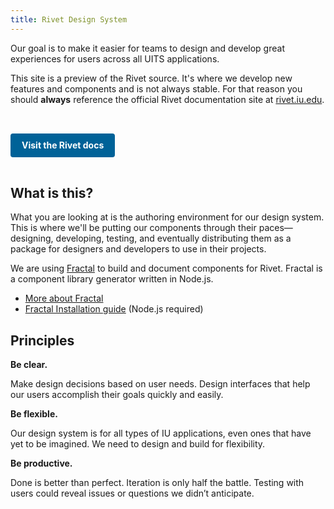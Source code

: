 ```yaml
---
title: Rivet Design System
---
```

Our goal is to make it easier for teams to design and develop great experiences for users across all UITS applications.

This site is a preview of the Rivet source. It's where we develop new features and components and is not always stable. For that reason you should **always** reference the official Rivet documentation site at [rivet.iu.edu](https://rivet.iu.edu/).

<a href="https://rivet.iu.edu/" class="create-button">Visit the Rivet docs</a>

## What is this?

What you are looking at is the authoring environment for our design system. This is where we'll be putting our components through their paces—designing, developing, testing, and eventually distributing them as a package for designers and developers to use in their projects.

We are using [Fractal](http://fractal.build/) to build and document components for Rivet. Fractal is a component library generator written in Node.js.

- [More about Fractal](http://fractal.build/guide)
- [Fractal Installation guide](http://fractal.build/guide/installation) (Node.js required)

## Principles

**Be clear.**

Make design decisions based on user needs. Design interfaces that help our users accomplish their goals quickly and easily.

**Be flexible.**

Our design system is for all types of IU applications, even ones that have yet to be imagined. We need to design and build for flexibility.

**Be productive.**

Done is better than perfect. Iteration is only half the battle. Testing with users could reveal issues or questions we didn’t anticipate.


<style scoped>

	.create-button {
		background-color: #006298;
		border-style: solid;
		border: 2px solid #006298;
		border-radius: 4px;
		color: #fff;
		cursor: pointer;
		display: inline-block;
		font-weight: bold;
		line-height: 1;
		text-decoration: none;
		padding: .625rem 1rem;
		text-decoration: none;
		vertical-align: middle;
		margin-top: 2rem;
		margin-bottom: 1rem;
	}

	.create-button:hover {
		color: #ffffff;
		background-color: #00456a;
	}

</style>
